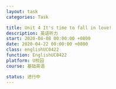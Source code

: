 ```yaml
---
layout: task
categories: Task

title: Unit 4 It's time to fall in love!
description: 英语听力
start: 2020-04-08 00:00:00 +0800
date: 2020-04-22 00:00:00 +0800
class: englishUC0422
function: EnglishUC0422
platform: U校园
course: 基础英语

status: 进行中
---
```


